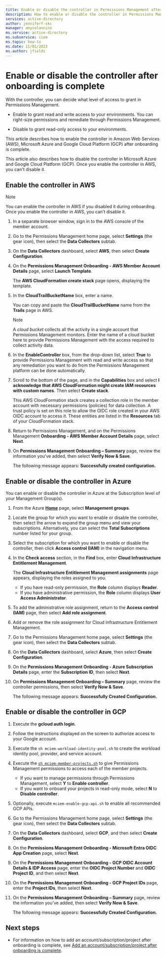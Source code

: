 ```yaml
---
title: Enable or disable the controller in Permissions Management after onboarding is complete
description: How to enable or disable the controller in Permissions Management after onboarding is complete.
services: active-directory
author: jenniferf-skc
manager: amycolannino
ms.service: active-directory
ms.subservice: ciem
ms.topic: how-to
ms.date: 11/01/2023
ms.author: jfields
---
```


# Enable or disable the controller after onboarding is complete

With the controller, you can decide what level of access to grant in Permissions Management.

* Enable to grant read and write access to your environments. You can right-size permissions and remediate through Permissions Management.
    
* Disable to grant read-only access to your environments.


This article describes how to enable the controller in Amazon Web Services (AWS), Microsoft Azure and Google Cloud Platform (GCP) after onboarding is complete.


This article also describes how to disable the controller in Microsoft Azure and Google Cloud Platform (GCP). Once you enable the controller in AWS, you can't disable it.


## Enable the controller in AWS

> [!NOTE]
>  You can enable the controller in AWS if you disabled it during onboarding. Once you enable the controller in AWS, you can’t disable it.

1. In a separate browser window, sign in to the AWS console of the member account.
1. Go to the Permissions Management home page, select **Settings** (the gear icon), then select the **Data Collectors** subtab.
1. On the **Data Collectors** dashboard, select **AWS**, then select **Create Configuration**.
1. On the **Permissions Management Onboarding - AWS Member Account Details** page, select **Launch Template**.

    The **AWS CloudFormation create stack** page opens, displaying the template.
1. In the **CloudTrailBucketName** box, enter a name.

    You can copy and paste the **CloudTrailBucketName** name from the **Trails** page in AWS.

    > [!NOTE]
    >  A *cloud bucket* collects all the activity in a single account that Permissions Management monitors. Enter the name of a cloud bucket here to provide Permissions Management with the access required to collect activity data.

1. In the **EnableController** box, from the drop-down list, select **True** to provide Permissions Management with read and write access so that any remediation you want to do from the Permissions Management platform can be done automatically.

1. Scroll to the bottom of the page, and in the **Capabilities** box and select **I acknowledge that AWS CloudFormation might create IAM resources with custom names**. Then select **Create stack**.

    This AWS CloudFormation stack creates a collection role in the member account with necessary permissions (policies) for data collection. A trust policy is set on this role to allow the OIDC role created in your AWS OIDC account to access it. These entities are listed in the **Resources** tab of your CloudFormation stack.

1. Return to Permissions Management, and on the Permissions Management **Onboarding - AWS Member Account Details** page, select **Next**.
1. On **Permissions Management Onboarding – Summary** page, review the information you've added, then select **Verify Now & Save**.

    The following message appears: **Successfully created configuration.**

## Enable or disable the controller in Azure

You can enable or disable the controller in Azure at the Subscription level of your Management Group(s).  

1. From the Azure [**Home**](https://portal.azure.com) page, select **Management groups**.
1. Locate the group for which you want to enable or disable the controller, then select the arrow to expand the group menu and view your subscriptions. Alternatively, you can select the **Total Subscriptions** number listed for your group.
1. Select the subscription for which you want to enable or disable the controller, then click **Access control (IAM)** in the navigation menu.
1. In the **Check access** section, in the **Find** box, enter **Cloud Infrastructure Entitlement Management**.

    The **Cloud Infrastructure Entitlement Management assignments** page appears, displaying the roles assigned to you.

    - If you have read-only permission, the **Role** column displays **Reader**.
    - If you have administrative permission, the **Role** column displays **User Access Administrator**.

1. To add the administrative role assignment, return to the **Access control (IAM)** page, then select **Add role assignment**.
1. Add or remove the role assignment for Cloud Infrastructure Entitlement Management.

1. Go to the Permissions Management home page, select **Settings** (the gear icon), then select the **Data Collectors** subtab.
1. On the **Data Collectors** dashboard, select **Azure**, then select **Create Configuration**.
1. On the **Permissions Management Onboarding - Azure Subscription Details** page, enter the **Subscription ID**, then select **Next**.
1. On **Permissions Management Onboarding – Summary** page, review the controller permissions, then select **Verify Now & Save**.

    The following message appears: **Successfully Created Configuration.**


## Enable or disable the controller in GCP

1. Execute the **gcloud auth login**.
1. Follow the instructions displayed on the screen to authorize access to your Google account.
1. Execute the ``sh mciem-workload-identity-pool.sh`` to create the workload identity pool, provider, and service account.
1. Execute the [``sh mciem-member-projects.sh``](https://github.com/cloudknox/mciem-onboard-gcp/blob/master/mciem-member-projects.sh) to give Permissions Management permissions to access each of the member projects.

    - If you want to manage permissions through Permissions Management, select **Y** to **Enable controller**.
    - If you want to onboard your projects in read-only mode, select **N** to **Disable controller**.

1. Optionally, execute ``mciem-enable-gcp-api.sh`` to enable all recommended GCP APIs.

1. Go to the Permissions Management home page, select **Settings** (the gear icon), then select the **Data Collectors** subtab.
1. On the **Data Collectors** dashboard, select **GCP**, and then select **Create Configuration**.
1. On the **Permissions Management Onboarding - Microsoft Entra OIDC App Creation** page, select **Next**.
1. On the **Permissions Management Onboarding - GCP OIDC Account Details & IDP Access** page, enter the **OIDC Project Number** and **OIDC Project ID**, and then select **Next**.
1. On the **Permissions Management Onboarding - GCP Project IDs** page, enter the **Project IDs**, then select **Next**.
1. On the **Permissions Management Onboarding – Summary** page, review the information you've added, then select **Verify Now & Save**.

    The following message appears: **Successfully Created Configuration.**

## Next steps

- For information on how to add an account/subscription/project after onboarding is complete, see [Add an account/subscription/project after onboarding is complete](onboard-add-account-after-onboarding.md).
